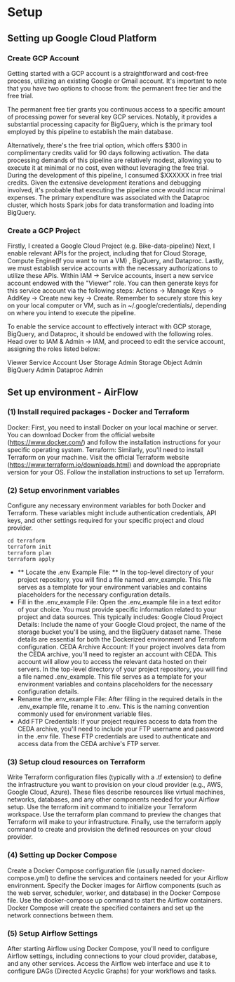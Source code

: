 # Setup

## Setting up Google Cloud Platform
### Create GCP Account
Getting started with a GCP account is a straightforward and cost-free process, utilizing an existing Google or Gmail account. It's important to note that you have two options to choose from: the permanent free tier and the free trial.

The permanent free tier grants you continuous access to a specific amount of processing power for several key GCP services. Notably, it provides a substantial processing capacity for BigQuery, which is the primary tool employed by this pipeline to establish the main database.

Alternatively, there's the free trial option, which offers $300 in complimentary credits valid for 90 days following activation. The data processing demands of this pipeline are relatively modest, allowing you to execute it at minimal or no cost, even without leveraging the free trial. During the development of this pipeline, I consumed $XXXXXX in free trial credits. Given the extensive development iterations and debugging involved, it's probable that executing the pipeline once would incur minimal expenses. The primary expenditure was associated with the Dataproc cluster, which hosts Spark jobs for data transformation and loading into BigQuery.

### Create a GCP Project
Firstly, I created a Google Cloud Project (e.g. Bike-data-pipeline)
Next, I enable relevant APIs for the project, including that for Cloud Storage, Compute Engine(If you want to run a VM) , BigQuery, and Dataproc.
Lastly, we must establish service accounts with the necessary authorizations to utilize these APIs. Within IAM -> Service accounts, insert a new service account endowed with the "Viewer" role. You can then generate keys for this service account via the following steps: Actions -> Manage Keys -> AddKey -> Create new key -> Create. Remember to securely store this key on your local computer or VM, such as in ~/.google/credentials/, depending on where you intend to execute the pipeline.

To enable the service account to effectively interact with GCP storage, BigQuery, and Dataproc, it should be endowed with the following roles. Head over to IAM & Admin -> IAM, and proceed to edit the service account, assigning the roles listed below:

Viewer
Service Account User
Storage Admin
Storage Object Admin
BigQuery Admin
Dataproc Admin

## Set up environment - AirFlow
### (1) Install required packages - Docker and Terraform
Docker: First, you need to install Docker on your local machine or server. You can download Docker from the official website (https://www.docker.com/) and follow the installation instructions for your specific operating system.
Terraform: Similarly, you'll need to install Terraform on your machine. Visit the official Terraform website (https://www.terraform.io/downloads.html) and download the appropriate version for your OS. Follow the installation instructions to set up Terraform.
### (2) Setup envorinment variables
Configure any necessary environment variables for both Docker and Terraform. These variables might include authentication credentials, API keys, and other settings required for your specific project and cloud provider.
```
cd terraform
terraform init
terraform plan
terraform apply
```
- ** Locate the .env Example File: **
  In the top-level directory of your project repository, you will find a file named .env_example. This file serves as a template for your environment variables and contains placeholders for the necessary configuration details.
- Fill in the .env_example File:
  Open the .env_example file in a text editor of your choice.
You must provide specific information related to your project and data sources. This typically includes:
Google Cloud Project Details: Include the name of your Google Cloud project, the name of the storage bucket you'll be using, and the BigQuery dataset name. These details are essential for both the Dockerized environment and Terraform configuration.
CEDA Archive Account: If your project involves data from the CEDA archive, you'll need to register an account with CEDA. This account will allow you to access the relevant data hosted on their servers.
In the top-level directory of your project repository, you will find a file named .env_example. This file serves as a template for your environment variables and contains placeholders for the necessary configuration details.
- Rename the .env_example File:
  After filling in the required details in the .env_example file, rename it to .env. This is the naming convention commonly used for environment variable files.
- Add FTP Credentials:
  If your project requires access to data from the CEDA archive, you'll need to include your FTP username and password in the .env file.
These FTP credentials are used to authenticate and access data from the CEDA archive's FTP server.
### (3) Setup cloud resources on Terraform
Write Terraform configuration files (typically with a .tf extension) to define the infrastructure you want to provision on your cloud provider (e.g., AWS, Google Cloud, Azure). These files describe resources like virtual machines, networks, databases, and any other components needed for your Airflow setup.
Use the terraform init command to initialize your Terraform workspace.
Use the terraform plan command to preview the changes that Terraform will make to your infrastructure.
Finally, use the terraform apply command to create and provision the defined resources on your cloud provider.
### (4) Setting up Docker Compose
Create a Docker Compose configuration file (usually named docker-compose.yml) to define the services and containers needed for your Airflow environment.
Specify the Docker images for Airflow components (such as the web server, scheduler, worker, and database) in the Docker Compose file.
Use the docker-compose up command to start the Airflow containers. Docker Compose will create the specified containers and set up the network connections between them.
### (5) Setup  Airflow Settings
After starting Airflow using Docker Compose, you'll need to configure Airflow settings, including connections to your cloud provider, database, and any other services.
Access the Airflow web interface and use it to configure DAGs (Directed Acyclic Graphs) for your workflows and tasks.

